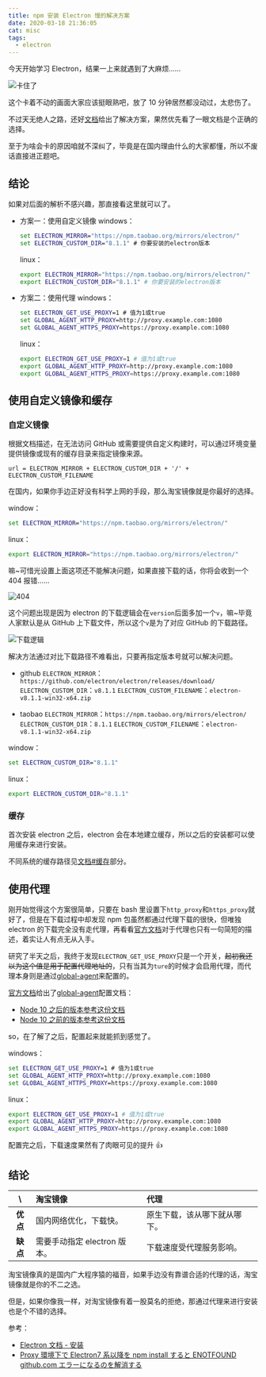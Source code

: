 ```yaml
---
title: npm 安装 Electron 慢的解决方案
date: 2020-03-18 21:36:05
cat: misc
tags:
  - electron
---
```


今天开始学习 Electron，结果一上来就遇到了大麻烦……

![卡住了](https://cdn.jsdelivr.net/gh/LuckyRabbitFeet/rabbitfeet.net@master/res/npm%E5%AE%89%E8%A3%85Electron%E6%85%A2%E7%9A%84%E8%A7%A3%E5%86%B3%E6%96%B9%E6%A1%88/Snipaste_2020-03-18_21-41-10.png)

这个卡着不动的画面大家应该挺眼熟吧，放了 10 分钟居然都没动过，太悲伤了。

不过天无绝人之路，还好[文档][1]给出了解决方案，果然优先看了一眼文档是个正确的选择。

至于为啥会卡的原因咱就不深纠了，毕竟是在国内理由什么的大家都懂，所以不废话直接进正题吧。

## 结论

如果对后面的解析不感兴趣，那直接看这里就可以了。

- 方案一：使用自定义镜像
  windows：

  ```cmd
  set ELECTRON_MIRROR="https://npm.taobao.org/mirrors/electron/"
  set ELECTRON_CUSTOM_DIR="8.1.1" # 你要安装的electron版本
  ```

  linux：

  ```bash
  export ELECTRON_MIRROR="https://npm.taobao.org/mirrors/electron/"
  export ELECTRON_CUSTOM_DIR="8.1.1" # 你要安装的electron版本
  ```

- 方案二：使用代理
  windows：

  ```cmd
  set ELECTRON_GET_USE_PROXY=1 # 值为1或true
  set GLOBAL_AGENT_HTTP_PROXY=http://proxy.example.com:1080
  set GLOBAL_AGENT_HTTPS_PROXY=https://proxy.example.com:1080
  ```

  linux：

  ```bash
  export ELECTRON_GET_USE_PROXY=1 # 值为1或true
  export GLOBAL_AGENT_HTTP_PROXY=http://proxy.example.com:1080
  export GLOBAL_AGENT_HTTPS_PROXY=https://proxy.example.com:1080
  ```

## 使用自定义镜像和缓存

### 自定义镜像

根据文档描述，在无法访问 GitHub 或需要提供自定义构建时，可以通过环境变量提供镜像或现有的缓存目录来指定镜像来源。

```
url = ELECTRON_MIRROR + ELECTRON_CUSTOM_DIR + '/' + ELECTRON_CUSTOM_FILENAME
```

在国内，如果你手边正好没有科学上网的手段，那么淘宝镜像就是你最好的选择。

window：

```cmd
set ELECTRON_MIRROR="https://npm.taobao.org/mirrors/electron/"
```

linux：

```bash
export ELECTRON_MIRROR="https://npm.taobao.org/mirrors/electron/"
```

嘛~可惜光设置上面这项还不能解决问题，如果直接下载的话，你将会收到一个 404 报错……

![404](https://cdn.jsdelivr.net/gh/LuckyRabbitFeet/rabbitfeet.net@master/res/npm%E5%AE%89%E8%A3%85Electron%E6%85%A2%E7%9A%84%E8%A7%A3%E5%86%B3%E6%96%B9%E6%A1%88/Snipaste_2020-03-18_22-15-05.png)

这个问题出现是因为 electron 的下载逻辑会在`version`后面多加一个`v`，嘛~毕竟人家默认是从 GitHub 上下载文件，所以这个`v`是为了对应 GitHub 的下载路径。

![下载逻辑](https://cdn.jsdelivr.net/gh/LuckyRabbitFeet/rabbitfeet.net@master/res/npm%E5%AE%89%E8%A3%85Electron%E6%85%A2%E7%9A%84%E8%A7%A3%E5%86%B3%E6%96%B9%E6%A1%88/Snipaste_2020-03-18_22-20-21.png)

解决方法通过对比下载路径不难看出，只要再指定版本号就可以解决问题。

- github
  `ELECTRON_MIRROR`：`https://github.com/electron/electron/releases/download/`
  `ELECTRON_CUSTOM_DIR`：`v8.1.1`
  `ELECTRON_CUSTOM_FILENAME`：`electron-v8.1.1-win32-x64.zip`

- taobao
  `ELECTRON_MIRROR`：`https://npm.taobao.org/mirrors/electron/`
  `ELECTRON_CUSTOM_DIR`：`8.1.1`
  `ELECTRON_CUSTOM_FILENAME`：`electron-v8.1.1-win32-x64.zip`

window：

```cmd
set ELECTRON_CUSTOM_DIR="8.1.1"
```

linux：

```bash
export ELECTRON_CUSTOM_DIR="8.1.1"
```

### 缓存

首次安装 electron 之后，electron 会在本地建立缓存，所以之后的安装都可以使用缓存来进行安装。

不同系统的缓存路径见[文档#缓存][2]部分。

## 使用代理

刚开始觉得这个方案很简单，只要在 bash 里设置下`http_proxy`和`https_proxy`就好了，但是在下载过程中却发现 npm 包虽然都通过代理下载的很快，但唯独 electron 的下载完全没有走代理，再看看[官方文档][3]对于代理也只有一句简短的描述，着实让人有点无从入手。

研究了半天之后，我终于发现`ELECTRON_GET_USE_PROXY`只是一个开关，~~起初我还以为这个值是用于配置代理地址的~~，只有当其为`ture`的时候才会启用代理，而代理本身则是通过[global-agent][global-agent]来配置的。

[官方文档][3]给出了[global-agent][global-agent]配置文档：

- [Node 10 之后的版本参考这份文档](https://github.com/gajus/global-agent/blob/v2.1.5/README.md#environment-variables)
- [Node 10 之前的版本参考这份文档](https://github.com/np-maintain/global-tunnel/blob/v2.7.1/README.md#auto-config)

so，在了解了之后，配置起来就能抓到感觉了。

windows：

```cmd
set ELECTRON_GET_USE_PROXY=1 # 值为1或true
set GLOBAL_AGENT_HTTP_PROXY=http://proxy.example.com:1080
set GLOBAL_AGENT_HTTPS_PROXY=https://proxy.example.com:1080
```

linux：

```bash
export ELECTRON_GET_USE_PROXY=1 # 值为1或true
export GLOBAL_AGENT_HTTP_PROXY=http://proxy.example.com:1080
export GLOBAL_AGENT_HTTPS_PROXY=https://proxy.example.com:1080
```

配置完之后，下载速度果然有了肉眼可见的提升 👍

## 结论

|    \\    | 淘宝镜像                     | 代理                         |
| :------: | :--------------------------- | :--------------------------- |
| **优点** | 国内网络优化，下载快。       | 原生下载，该从哪下就从哪下。 |
| **缺点** | 需要手动指定 electron 版本。 | 下载速度受代理服务影响。     |

淘宝镜像真的是国内广大程序猿的福音，如果手边没有靠谱合适的代理的话，淘宝镜像就是你的不二之选。

但是，如果你像我一样，对淘宝镜像有着一股莫名的拒绝，那通过代理来进行安装也是个不错的选择。

参考：

- [Electron 文档 - 安装][4]
- [Proxy 環境下で Electron7 系以降を npm install すると ENOTFOUND github.com エラーになるのを解消する](https://qiita.com/geek_duck/items/9da9a87b3661e97b5b94)

[1]: https://www.electronjs.org/docs/tutorial/installation '安装文档'
[2]: https://www.electronjs.org/docs/tutorial/installation#%E7%BC%93%E5%AD%98 '安装文档#缓存'
[3]: https://www.electronjs.org/docs/tutorial/installation#%E4%BB%A3%E7%90%86 '安装文档#代理'
[global-agent]: https://github.com/gajus/global-agent 'global-agent'
[4]: https://www.electronjs.org/docs/tutorial/installation '安装指南'

